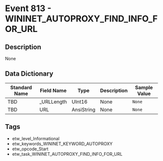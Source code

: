 # Event 813 - WININET_AUTOPROXY_FIND_INFO_FOR_URL

## Description
None

## Data Dictionary
|Standard Name|Field Name|Type|Description|Sample Value|
|---|---|---|---|---|
|TBD|_URLLength|UInt16|None|`None`|
|TBD|URL|AnsiString|None|`None`|

## Tags
* etw_level_Informational
* etw_keywords_WININET_KEYWORD_AUTOPROXY
* etw_opcode_Start
* etw_task_WININET_AUTOPROXY_FIND_INFO_FOR_URL